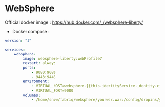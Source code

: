 WebSphere
===================

Official docker image : https://hub.docker.com/_/websphere-liberty/

* Docker compose :

```yml
version: "3"

services:
    websphere:
        image: websphere-liberty:webProfile7
        restart: always
        ports:
            - 9080:9080
            - 9443:9443
        environment:
            - VIRTUAL_HOST=websphere.{{this.identityService.identity.ciDomain}}
            - VIRTUAL_PORT=9080  
        volumes:
            - /home/snow/fabriq/websphere/yourwar.war:/config/dropins/yourwar.war
```
```